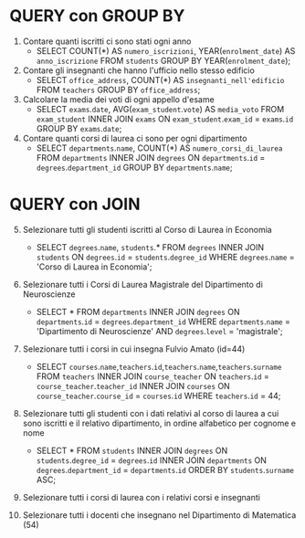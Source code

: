 # QUERY con GROUP BY
1. Contare quanti iscritti ci sono stati ogni anno
    - SELECT COUNT(*) AS `numero_iscrizioni`, YEAR(`enrolment_date`) AS `anno_iscrizione` FROM `students` GROUP BY YEAR(`enrolment_date`);    
2. Contare gli insegnanti che hanno l'ufficio nello stesso edificio
    - SELECT `office_address`, COUNT(*) AS `insegnanti_nell'edificio` FROM `teachers` GROUP BY `office_address`; 
3. Calcolare la media dei voti di ogni appello d'esame
    - SELECT `exams`.`date`, AVG(`exam_student`.`vote`) AS `media_voto` FROM `exam_student` INNER JOIN `exams` ON `exam_student`.`exam_id` = `exams`.`id` GROUP BY `exams`.`date`; 
4. Contare quanti corsi di laurea ci sono per ogni dipartimento
    - SELECT `departments`.`name`, COUNT(*) AS `numero_corsi_di_laurea` FROM `departments` INNER JOIN `degrees` ON `departments`.`id` = `degrees`.`department_id` GROUP BY `departments`.`name`; 

# QUERY con JOIN
5. Selezionare tutti gli studenti iscritti al Corso di Laurea in Economia
    - SELECT `degrees`.`name`, `students`.* FROM `degrees` INNER JOIN `students` ON `degrees`.`id` = `students`.`degree_id` WHERE `degrees`.`name` = 'Corso di Laurea in Economia'; 
6. Selezionare tutti i Corsi di Laurea Magistrale del Dipartimento di
Neuroscienze
    - SELECT * FROM `departments` INNER JOIN `degrees` ON `departments`.`id` = `degrees`.`department_id` WHERE `departments`.`name` = 'Dipartimento di Neuroscienze' AND `degrees`.`level` = 'magistrale'; 
7. Selezionare tutti i corsi in cui insegna Fulvio Amato (id=44)
    - SELECT `courses`.`name`,`teachers`.`id`,`teachers`.`name`,`teachers`.`surname` FROM `teachers` INNER JOIN `course_teacher` ON `teachers`.`id` = `course_teacher`.`teacher_id` INNER JOIN `courses` ON `course_teacher`.`course_id` = `courses`.`id` WHERE `teachers`.`id` = 44; 
8. Selezionare tutti gli studenti con i dati relativi al corso di laurea a cui
sono iscritti e il relativo dipartimento, in ordine alfabetico per cognome e
nome
    - SELECT * FROM `students` INNER JOIN `degrees` ON `students`.`degree_id` = `degrees`.`id` INNER JOIN `departments` ON `degrees`.`department_id` = `departments`.`id` ORDER BY `students`.`surname` ASC; 
9. Selezionare tutti i corsi di laurea con i relativi corsi e insegnanti

10. Selezionare tutti i docenti che insegnano nel Dipartimento di
Matematica (54)

